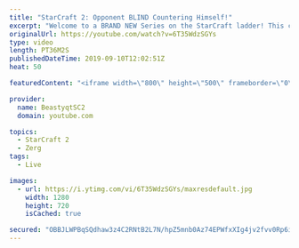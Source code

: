 ```yaml
---
title: "StarCraft 2: Opponent BLIND Countering Himself!"
excerpt: "Welcome to a BRAND NEW Series on the StarCraft ladder! This challenege is called \"Infestors to GM,\" where I play Mass Infestors and try to get to Grandmaster! I am allowing myself to make Queens as well, but other than that, the gameplan is INFESTORS!!!  Also, I will soon begin to make videos featuring"
originalUrl: https://youtube.com/watch?v=6T35WdzSGYs
type: video
length: PT36M2S
publishedDateTime: 2019-09-10T12:02:51Z
heat: 50

featuredContent: "<iframe width=\"800\" height=\"500\" frameborder=\"0\" src=\"https://www.youtube.com/embed/6T35WdzSGYs\" allow=\"accelerometer; autoplay; encrypted-media; gyroscope; picture-in-picture\" allowfullscreen></iframe>"

provider:
  name: BeastyqtSC2
  domain: youtube.com

topics:
  - StarCraft 2
  - Zerg
tags:
  - Live

images:
  - url: https://i.ytimg.com/vi/6T35WdzSGYs/maxresdefault.jpg
    width: 1280
    height: 720
    isCached: true

secured: "OBBJLWPBqSQdhaw3z4C2RNtB2L7N/hpZ5mnb0Az74EPWfxXIg4jv2fvv0Rp6i9SIhNcismi29X8tgupXOsXPVjRINVqgOr2mi4zFOZZdvFF8lCCcATl5Blhi5WZwHeI8V5HA4G6X4uDndcgIhr7y2Vws9LKDkLD4J2K9M/Xry5SxfFxa3RI+jVwxG67B/usBFD5YoYyQBL2MUs0k7kXaUQ3g/AMLjCuZNcOCcaGRqM1c+JL3RA1MohzZu8nz5cnIMopH1FXLC4bpQa9xLYJiNMPX3a4u+Uka38k7lhN4sUQnr6dULBvpbbXb8qTJgvCZwMjqPS2XOFzSz+Dpo6+IJIjtkCb+E+q7G0skrGvmF0o1Wxwgz9RBc9UcULUoCWR36vgx+kmTMihiJKHRtab1PUEEhvto+C65ZfB9WzKWBwc=;u/5OXIWmJF+H6WEenV1WWw=="
---
```


